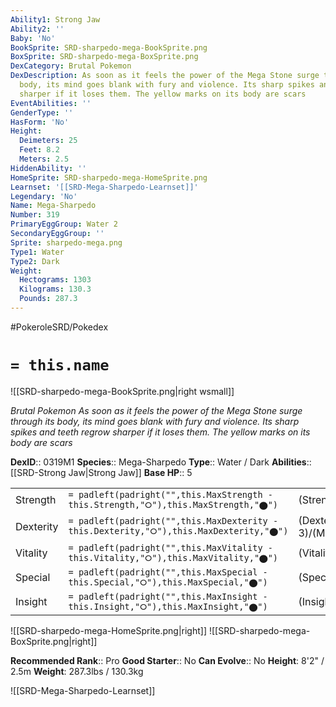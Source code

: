 ```yaml
---
Ability1: Strong Jaw
Ability2: ''
Baby: 'No'
BookSprite: SRD-sharpedo-mega-BookSprite.png
BoxSprite: SRD-sharpedo-mega-BoxSprite.png
DexCategory: Brutal Pokemon
DexDescription: As soon as it feels the power of the Mega Stone surge through its
  body, its mind goes blank with fury and violence. Its sharp spikes and teeth regrow
  sharper if it loses them. The yellow marks on its body are scars
EventAbilities: ''
GenderType: ''
HasForm: 'No'
Height:
  Deimeters: 25
  Feet: 8.2
  Meters: 2.5
HiddenAbility: ''
HomeSprite: SRD-sharpedo-mega-HomeSprite.png
Learnset: '[[SRD-Mega-Sharpedo-Learnset]]'
Legendary: 'No'
Name: Mega-Sharpedo
Number: 319
PrimaryEggGroup: Water 2
SecondaryEggGroup: ''
Sprite: sharpedo-mega.png
Type1: Water
Type2: Dark
Weight:
  Hectograms: 1303
  Kilograms: 130.3
  Pounds: 287.3
---
```


#PokeroleSRD/Pokedex

# `= this.name`

![[SRD-sharpedo-mega-BookSprite.png|right wsmall]]

*Brutal Pokemon*
*As soon as it feels the power of the Mega Stone surge through its body, its mind goes blank with fury and violence. Its sharp spikes and teeth regrow sharper if it loses them. The yellow marks on its body are scars*

**DexID**:: 0319M1
**Species**:: Mega-Sharpedo
**Type**:: Water / Dark
**Abilities**:: [[SRD-Strong Jaw|Strong Jaw]]
**Base HP**:: 5

|           |                                                                                        |                                          |
| --------- | -------------------------------------------------------------------------------------- | ---------------------------------------- |
| Strength  | `= padleft(padright("",this.MaxStrength - this.Strength,"⭘"),this.MaxStrength,"⬤")`    | (Strength::4)/(MaxStrength::8)   |
| Dexterity | `= padleft(padright("",this.MaxDexterity - this.Dexterity,"⭘"),this.MaxDexterity,"⬤")` | (Dexterity:: 3)/(MaxDexterity::6) |
| Vitality  | `= padleft(padright("",this.MaxVitality - this.Vitality,"⭘"),this.MaxVitality,"⬤")`    | (Vitality::2)/(MaxVitality::5)   |
| Special   | `= padleft(padright("",this.MaxSpecial - this.Special,"⭘"),this.MaxSpecial,"⬤")`       | (Special::3)/(MaxSpecial::6)     |
| Insight   | `= padleft(padright("",this.MaxInsight - this.Insight,"⭘"),this.MaxInsight,"⬤")`       | (Insight::2)/(MaxInsight::4)     |

![[SRD-sharpedo-mega-HomeSprite.png|right]]
![[SRD-sharpedo-mega-BoxSprite.png|right]]

**Recommended Rank**:: Pro
**Good Starter**:: No
**Can Evolve**:: No
**Height**: 8'2" / 2.5m
**Weight**: 287.3lbs / 130.3kg

![[SRD-Mega-Sharpedo-Learnset]]